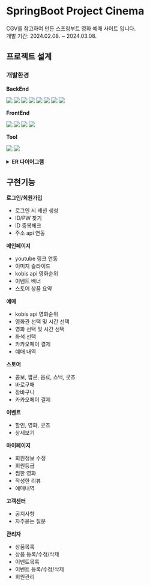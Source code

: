 # SpringBoot Project Cinema

CGV를 참고하여 만든 스프링부트 영화 예매 사이트 입니다.<br/>
개발 기간: 2024.02.08. ~ 2024.03.08.

## 프로젝트 설계

### 개발환경

**BackEnd**

<img src="https://img.shields.io/badge/springboot-6DB33F?style=for-the-badge&logo=spring&logoColor=white"> <img src="https://img.shields.io/badge/java 17-007396?style=for-the-badge&logo=java&logoColor=white"> <img src="https://img.shields.io/badge/jsp-F7DF1E?style=for-the-badge&logo=jsp&logoColor=black"> 
<img src="https://img.shields.io/badge/mysql-4479A1?style=for-the-badge&logo=mysql&logoColor=white"> <img src="https://img.shields.io/badge/mybatis-02303A?style=for-the-badge&logo=mybatis&logoColor=white"> <img src="https://img.shields.io/badge/apache tomcat 10.0-F8DC75?style=for-the-badge&logo=apachetomcat&logoColor=white"> <img src="https://img.shields.io/badge/gradle-02303A?style=for-the-badge&logo=gradle&logoColor=white"> <img src="https://img.shields.io/badge/linux-FCC624?style=for-the-badge&logo=linux&logoColor=black">
  
**FrontEnd**

<img src="https://img.shields.io/badge/html5-E34F26?style=for-the-badge&logo=html5&logoColor=white"> <img src="https://img.shields.io/badge/css-1572B6?style=for-the-badge&logo=css3&logoColor=white"> <img src="https://img.shields.io/badge/javascript-F7DF1E?style=for-the-badge&logo=javascript&logoColor=black"> <img src="https://img.shields.io/badge/jquery-0769AD?style=for-the-badge&logo=jquery&logoColor=white">

**Tool**

<img src="https://img.shields.io/badge/intellijidea-181717?style=for-the-badge&logo=intellijidea&logoColor=white"> <img src="https://img.shields.io/badge/github-181717?style=for-the-badge&logo=github&logoColor=white">

<details>
<summary><b>ER 다이어그램</b></summary>
<div markdown="1">
  
![그림1](https://github.com/sele906/cinema/assets/81071162/052a4fda-ebbb-4d75-b84a-ff9db7a1954d)
</div>
</details>


## 구현기능


**로그인/회원가입**

- 로그인 시 세션 생성
- ID/PW 찾기
- ID 중복체크
- 주소 api 연동

**메인페이지**

- youtube 링크 연동
- 이미지 슬라이드
- kobis api 영화순위
- 이벤트 배너
- 스토어 상품 요약

**예매**

- kobis api 영화순위
- 영화관 선택 및 시간 선택
- 영화 선택 및 시간 선택
- 좌석 선택
- 카카오페이 결제
- 예매 내역

**스토어**

- 콤보, 팝콘, 음료, 스낵, 굿즈
- 바로구매
- 장바구니
- 카카오페이 결제

**이벤트**

- 할인, 영화, 굿즈
- 상세보기

**마이페이지**

- 회원정보 수정
- 회원등급
- 찜한 영화
- 작성한 리뷰
- 예매내역

**고객센터**

- 공지사항
- 자주묻는 질문

**관리자**

- 상품목록
- 상품 등록/수정/삭제
- 이벤트목록
- 이벤트 등록/수정/삭제
- 회원관리

























